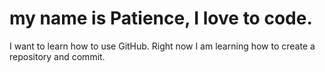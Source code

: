 # my name is Patience, I love to code.
I want to learn how to use GitHub. Right now I am learning how to create a repository and commit.
